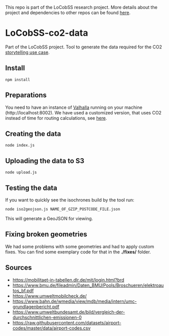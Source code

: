 This repo is part of the LoCobSS research project. More details about the project and dependencies to other repos can be found [here](https://github.com/sebastian-meier/LoCobSS-documentation).

# LoCobSS-co2-data
Part of the LoCobSS project. Tool to generate the data required for the CO2 [storytelling use case](https://github.com/sebastian-meier/locobss-story-climate-risk-zones).

## Install

```
npm install
```

## Preparations

You need to have an instance of [Valhalla](https://github.com/valhalla/valhalla) running on your machine (http://localhost:8002). We have used a customized version, that uses CO2 instead of time for routing calculations, see [here](https://github.com/sebastian-meier/valhalla/).

## Creating the data

```
node index.js
```

## Uploading the data to S3

```
node upload.js
```

## Testing the data
If you want to quickly see the isochrones build by the tool run:

```
node iso2geojson.js NAME_OF_GZIP_POSTCODE_FILE.json
```
This will generate a GeoJSON for viewing.

## Fixing broken geometries
We had some problems with some geometries and had to apply custom fixes. You can find some exemplary code for that in the **./fixes/** folder.

## Sources

- https://mobilitaet-in-tabellen.dlr.de/mit/login.html?brd
- https://www.bmu.de/fileadmin/Daten_BMU/Pools/Broschueren/elektroautos_bf.pdf
- https://www.umweltmobilcheck.de/
- https://www.bahn.de/wmedia/view/mdb/media/intern/umc-grundlagenbericht.pdf
- https://www.umweltbundesamt.de/bild/vergleich-der-durchschnittlichen-emissionen-0
- https://raw.githubusercontent.com/datasets/airport-codes/master/data/airport-codes.csv
